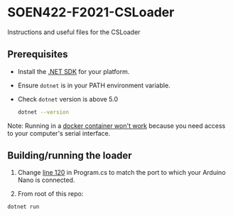 # SOEN422-F2021-CSLoader

Instructions and useful files for the CSLoader

## Prerequisites

- Install the [.NET SDK](https://dotnet.microsoft.com/download) for your platform.
- Ensure `dotnet` is in your PATH environment variable.
- Check `dotnet` version is above 5.0

  ```bash
  dotnet --version
  ```

Note: Running in a [docker container won't work](https://github.com/docker/for-win/issues/1018) because you need access to your computer's serial interface.

## Building/running the loader

1. Change [line 120](https://github.com/jonZlotnik/SOEN422-F2021-CSLoader/blob/main/Program.cs#L120) in Program.cs to match the port to which your Arduino Nano is connected.

2. From root of this repo:

```bash
dotnet run
```
